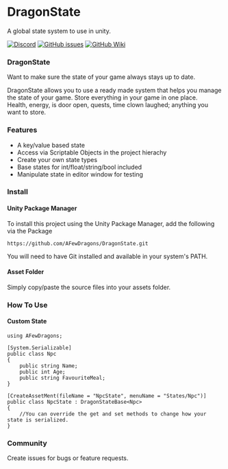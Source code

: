 # DragonState
A global state system to use in unity.

[![Discord](https://img.shields.io/discord/686737735356252191.svg)](https://discord.gg/M7Gv6ER)
[![GitHub issues](https://img.shields.io/github/issues/AFewDragons/GlobalState.svg)](https://github.com/AFewDragons/DragonState/issues)
[![GitHub Wiki](https://img.shields.io/badge/wiki-available-brightgreen.svg)](https://github.com/AFewDragons/DragonState/wiki)

### DragonState

Want to make sure the state of your game always stays up to date.

DragonState allows you to use a ready made system that helps you manage the state of your game. Store everything in your game in one place.  
Health, energy, is door open, quests, time clown laughed; anything you want to store.

### Features
* A key/value based state
* Access via Scriptable Objects in the project hierachy
* Create your own state types
* Base states for int/float/string/bool included
* Manipulate state in editor window for testing

### Install

#### Unity Package Manager

To install this project using the Unity Package Manager,
add the following via the Package 

```
https://github.com/AFewDragons/DragonState.git
```

You will need to have Git installed and available in your system's PATH.

#### Asset Folder

Simply copy/paste the source files into your assets folder.

### How To Use

#### Custom State

```
using AFewDragons;

[System.Serializable]
public class Npc
{
	public string Name;
	public int Age;
	public string FavouriteMeal;
}

[CreateAssetMent(fileName = "NpcState", menuName = "States/Npc")]
public class NpcState : DragonStateBase<Npc>
{
	//You can override the get and set methods to change how your state is serialized.
}
```

### Community

Create issues for bugs or feature requests.